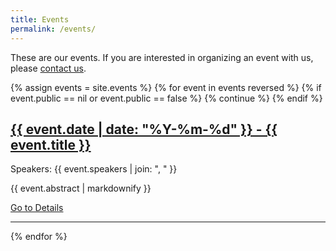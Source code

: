```yaml
---
title: Events
permalink: /events/
---
```


These are our events. If you are interested in organizing an event with us, please [contact us](mailto:team@dotnetdevs.at).

{% assign events = site.events  %}
{% for event in events reversed  %}
  {% if event.public == nil or event.public == false %}
    {% continue %}
  {% endif %}
  
  <div class="event">
    <a href="{{ event.url }}"><h2>{{ event.date | date: "%Y-%m-%d" }} - {{ event.title }}</h2></a>
    <p>Speakers: {{ event.speakers | join: ", " }}</p>
    <p>{{ event.abstract | markdownify }}</p>
    <a href="{{ event.url }}" class="btn-large">Go to Details</a>
  </div>

  <hr>

{% endfor %}
